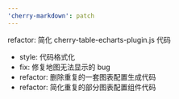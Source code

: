 ```yaml
---
'cherry-markdown': patch
---
```


refactor: 简化 cherry-table-echarts-plugin.js 代码

- style: 代码格式化
- fix: 修复地图无法显示的 bug
- refactor: 删除重复的一套图表配置生成代码
- refactor: 简化重复的部分图表配置组件代码
